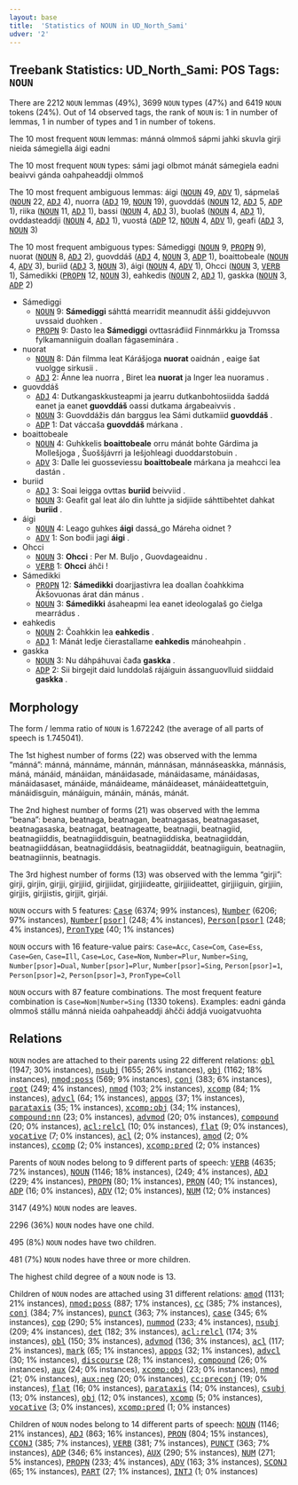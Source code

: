 ```yaml
---
layout: base
title:  'Statistics of NOUN in UD_North_Sami'
udver: '2'
---
```


## Treebank Statistics: UD_North_Sami: POS Tags: `NOUN`

There are 2212 `NOUN` lemmas (49%), 3699 `NOUN` types (47%) and 6419 `NOUN` tokens (24%).
Out of 14 observed tags, the rank of `NOUN` is: 1 in number of lemmas, 1 in number of types and 1 in number of tokens.

The 10 most frequent `NOUN` lemmas: mánná olmmoš sápmi jahki skuvla girji nieida sámegiella áigi eadni

The 10 most frequent `NOUN` types:  sámi jagi olbmot mánát sámegiela eadni beaivvi gánda oahpaheaddji olmmoš

The 10 most frequent ambiguous lemmas: áigi (<tt><a href="sme-pos-NOUN.html">NOUN</a></tt> 49, <tt><a href="sme-pos-ADV.html">ADV</a></tt> 1), sápmelaš (<tt><a href="sme-pos-NOUN.html">NOUN</a></tt> 22, <tt><a href="sme-pos-ADJ.html">ADJ</a></tt> 4), nuorra (<tt><a href="sme-pos-ADJ.html">ADJ</a></tt> 19, <tt><a href="sme-pos-NOUN.html">NOUN</a></tt> 19), guovddáš (<tt><a href="sme-pos-NOUN.html">NOUN</a></tt> 12, <tt><a href="sme-pos-ADJ.html">ADJ</a></tt> 5, <tt><a href="sme-pos-ADP.html">ADP</a></tt> 1), riika (<tt><a href="sme-pos-NOUN.html">NOUN</a></tt> 11, <tt><a href="sme-pos-ADJ.html">ADJ</a></tt> 1), bassi (<tt><a href="sme-pos-NOUN.html">NOUN</a></tt> 4, <tt><a href="sme-pos-ADJ.html">ADJ</a></tt> 3), buolaš (<tt><a href="sme-pos-NOUN.html">NOUN</a></tt> 4, <tt><a href="sme-pos-ADJ.html">ADJ</a></tt> 1), ovddasteaddji (<tt><a href="sme-pos-NOUN.html">NOUN</a></tt> 4, <tt><a href="sme-pos-ADJ.html">ADJ</a></tt> 1), vuostá (<tt><a href="sme-pos-ADP.html">ADP</a></tt> 12, <tt><a href="sme-pos-NOUN.html">NOUN</a></tt> 4, <tt><a href="sme-pos-ADV.html">ADV</a></tt> 1), geafi (<tt><a href="sme-pos-ADJ.html">ADJ</a></tt> 3, <tt><a href="sme-pos-NOUN.html">NOUN</a></tt> 3)

The 10 most frequent ambiguous types:  Sámediggi (<tt><a href="sme-pos-NOUN.html">NOUN</a></tt> 9, <tt><a href="sme-pos-PROPN.html">PROPN</a></tt> 9), nuorat (<tt><a href="sme-pos-NOUN.html">NOUN</a></tt> 8, <tt><a href="sme-pos-ADJ.html">ADJ</a></tt> 2), guovddáš (<tt><a href="sme-pos-ADJ.html">ADJ</a></tt> 4, <tt><a href="sme-pos-NOUN.html">NOUN</a></tt> 3, <tt><a href="sme-pos-ADP.html">ADP</a></tt> 1), boaittobeale (<tt><a href="sme-pos-NOUN.html">NOUN</a></tt> 4, <tt><a href="sme-pos-ADV.html">ADV</a></tt> 3), buriid (<tt><a href="sme-pos-ADJ.html">ADJ</a></tt> 3, <tt><a href="sme-pos-NOUN.html">NOUN</a></tt> 3), áigi (<tt><a href="sme-pos-NOUN.html">NOUN</a></tt> 4, <tt><a href="sme-pos-ADV.html">ADV</a></tt> 1), Ohcci (<tt><a href="sme-pos-NOUN.html">NOUN</a></tt> 3, <tt><a href="sme-pos-VERB.html">VERB</a></tt> 1), Sámedikki (<tt><a href="sme-pos-PROPN.html">PROPN</a></tt> 12, <tt><a href="sme-pos-NOUN.html">NOUN</a></tt> 3), eahkedis (<tt><a href="sme-pos-NOUN.html">NOUN</a></tt> 2, <tt><a href="sme-pos-ADJ.html">ADJ</a></tt> 1), gaskka (<tt><a href="sme-pos-NOUN.html">NOUN</a></tt> 3, <tt><a href="sme-pos-ADP.html">ADP</a></tt> 2)


* Sámediggi
  * <tt><a href="sme-pos-NOUN.html">NOUN</a></tt> 9: <b>Sámediggi</b> sáhttá mearridit meannudit ášši giddejuvvon uvssaid duohken .
  * <tt><a href="sme-pos-PROPN.html">PROPN</a></tt> 9: Dasto lea <b>Sámediggi</b> ovttasráđiid Finnmárkku ja Tromssa fylkamanniiguin doallan fágaseminára .
* nuorat
  * <tt><a href="sme-pos-NOUN.html">NOUN</a></tt> 8: Dán filmma leat Kárášjoga <b>nuorat</b> oaidnán , eaige šat vuolgge sirkusii .
  * <tt><a href="sme-pos-ADJ.html">ADJ</a></tt> 2: Ánne lea nuorra , Biret lea <b>nuorat</b> ja Inger lea nuoramus .
* guovddáš
  * <tt><a href="sme-pos-ADJ.html">ADJ</a></tt> 4: Dutkangaskkusteapmi ja jearru dutkanbohtosiidda šaddá eanet ja eanet <b>guovddáš</b> oassi dutkama árgabeaivvis .
  * <tt><a href="sme-pos-NOUN.html">NOUN</a></tt> 3: Guovddážis dán barggus lea Sámi dutkamiid <b>guovddáš</b> .
  * <tt><a href="sme-pos-ADP.html">ADP</a></tt> 1: Dat váccaša <b>guovddáš</b> márkana .
* boaittobeale
  * <tt><a href="sme-pos-NOUN.html">NOUN</a></tt> 4: Guhkkelis <b>boaittobeale</b> orru mánát bohte Gárdima ja Mollešjoga , Šuoššjávrri ja Iešjohleagi duoddarstobuin .
  * <tt><a href="sme-pos-ADV.html">ADV</a></tt> 3: Dalle lei guosseviessu <b>boaittobeale</b> márkana ja meahcci lea dastán .
* buriid
  * <tt><a href="sme-pos-ADJ.html">ADJ</a></tt> 3: Soai leigga ovttas <b>buriid</b> beivviid .
  * <tt><a href="sme-pos-NOUN.html">NOUN</a></tt> 3: Geafit gal leat álo din luhtte ja sidjiide sáhttibehtet dahkat <b>buriid</b> .
* áigi
  * <tt><a href="sme-pos-NOUN.html">NOUN</a></tt> 4: Leago guhkes <b>áigi</b> dassá_go Máreha oidnet ?
  * <tt><a href="sme-pos-ADV.html">ADV</a></tt> 1: Son bođii jagi <b>áigi</b> .
* Ohcci
  * <tt><a href="sme-pos-NOUN.html">NOUN</a></tt> 3: <b>Ohcci</b> : Per M. Buljo , Guovdageaidnu .
  * <tt><a href="sme-pos-VERB.html">VERB</a></tt> 1: <b>Ohcci</b> áhči !
* Sámedikki
  * <tt><a href="sme-pos-PROPN.html">PROPN</a></tt> 12: <b>Sámedikki</b> doarjjastivra lea doallan čoahkkima Ákšovuonas árat dán mánus .
  * <tt><a href="sme-pos-NOUN.html">NOUN</a></tt> 3: <b>Sámedikki</b> ásaheapmi lea eanet ideologalaš go čielga mearrádus .
* eahkedis
  * <tt><a href="sme-pos-NOUN.html">NOUN</a></tt> 2: Čoahkkin lea <b>eahkedis</b> .
  * <tt><a href="sme-pos-ADJ.html">ADJ</a></tt> 1: Mánát ledje čierastallame <b>eahkedis</b> mánoheahpin .
* gaskka
  * <tt><a href="sme-pos-NOUN.html">NOUN</a></tt> 3: Nu dáhpáhuvai čađa <b>gaskka</b> .
  * <tt><a href="sme-pos-ADP.html">ADP</a></tt> 2: Sii birgejit daid lunddolaš rájáiguin ássanguovlluid siiddaid <b>gaskka</b> .

## Morphology

The form / lemma ratio of `NOUN` is 1.672242 (the average of all parts of speech is 1.745041).

The 1st highest number of forms (22) was observed with the lemma “mánná”: mánná, mánnáme, mánnán, mánnásan, mánnáseaskka, mánnásis, máná, mánáid, mánáidan, mánáidasade, mánáidasame, mánáidasas, mánáidasaset, mánáide, mánáideame, mánáideaset, mánáideattetguin, mánáidisguin, mánáiguin, mánáin, mánás, mánát.

The 2nd highest number of forms (21) was observed with the lemma “beana”: beana, beatnaga, beatnagan, beatnagasas, beatnagasaset, beatnagasaska, beatnagat, beatnageatte, beatnagii, beatnagiid, beatnagiiddis, beatnagiiddisguin, beatnagiiddiska, beatnagiiddán, beatnagiiddásan, beatnagiiddásis, beatnagiiddát, beatnagiiguin, beatnagiin, beatnagiinnis, beatnagis.

The 3rd highest number of forms (13) was observed with the lemma “girji”: girji, girjin, girjji, girjjiid, girjjiidat, girjjiideatte, girjjiideattet, girjjiiguin, girjjiin, girjjis, girjjistis, girjjit, girjái.

`NOUN` occurs with 5 features: <tt><a href="sme-feat-Case.html">Case</a></tt> (6374; 99% instances), <tt><a href="sme-feat-Number.html">Number</a></tt> (6206; 97% instances), <tt><a href="sme-feat-Number-psor.html">Number[psor]</a></tt> (248; 4% instances), <tt><a href="sme-feat-Person-psor.html">Person[psor]</a></tt> (248; 4% instances), <tt><a href="sme-feat-PronType.html">PronType</a></tt> (40; 1% instances)

`NOUN` occurs with 16 feature-value pairs: `Case=Acc`, `Case=Com`, `Case=Ess`, `Case=Gen`, `Case=Ill`, `Case=Loc`, `Case=Nom`, `Number=Plur`, `Number=Sing`, `Number[psor]=Dual`, `Number[psor]=Plur`, `Number[psor]=Sing`, `Person[psor]=1`, `Person[psor]=2`, `Person[psor]=3`, `PronType=Coll`

`NOUN` occurs with 87 feature combinations.
The most frequent feature combination is `Case=Nom|Number=Sing` (1330 tokens).
Examples: eadni gánda olmmoš stállu mánná nieida oahpaheaddji áhčči áddjá vuoigatvuohta


## Relations

`NOUN` nodes are attached to their parents using 22 different relations: <tt><a href="sme-dep-obl.html">obl</a></tt> (1947; 30% instances), <tt><a href="sme-dep-nsubj.html">nsubj</a></tt> (1655; 26% instances), <tt><a href="sme-dep-obj.html">obj</a></tt> (1162; 18% instances), <tt><a href="sme-dep-nmod-poss.html">nmod:poss</a></tt> (569; 9% instances), <tt><a href="sme-dep-conj.html">conj</a></tt> (383; 6% instances), <tt><a href="sme-dep-root.html">root</a></tt> (249; 4% instances), <tt><a href="sme-dep-nmod.html">nmod</a></tt> (103; 2% instances), <tt><a href="sme-dep-xcomp.html">xcomp</a></tt> (84; 1% instances), <tt><a href="sme-dep-advcl.html">advcl</a></tt> (64; 1% instances), <tt><a href="sme-dep-appos.html">appos</a></tt> (37; 1% instances), <tt><a href="sme-dep-parataxis.html">parataxis</a></tt> (35; 1% instances), <tt><a href="sme-dep-xcomp-obj.html">xcomp:obj</a></tt> (34; 1% instances), <tt><a href="sme-dep-compound-nn.html">compound:nn</a></tt> (23; 0% instances), <tt><a href="sme-dep-advmod.html">advmod</a></tt> (20; 0% instances), <tt><a href="sme-dep-compound.html">compound</a></tt> (20; 0% instances), <tt><a href="sme-dep-acl-relcl.html">acl:relcl</a></tt> (10; 0% instances), <tt><a href="sme-dep-flat.html">flat</a></tt> (9; 0% instances), <tt><a href="sme-dep-vocative.html">vocative</a></tt> (7; 0% instances), <tt><a href="sme-dep-acl.html">acl</a></tt> (2; 0% instances), <tt><a href="sme-dep-amod.html">amod</a></tt> (2; 0% instances), <tt><a href="sme-dep-ccomp.html">ccomp</a></tt> (2; 0% instances), <tt><a href="sme-dep-xcomp-pred.html">xcomp:pred</a></tt> (2; 0% instances)

Parents of `NOUN` nodes belong to 9 different parts of speech: <tt><a href="sme-pos-VERB.html">VERB</a></tt> (4635; 72% instances), <tt><a href="sme-pos-NOUN.html">NOUN</a></tt> (1146; 18% instances),  (249; 4% instances), <tt><a href="sme-pos-ADJ.html">ADJ</a></tt> (229; 4% instances), <tt><a href="sme-pos-PROPN.html">PROPN</a></tt> (80; 1% instances), <tt><a href="sme-pos-PRON.html">PRON</a></tt> (40; 1% instances), <tt><a href="sme-pos-ADP.html">ADP</a></tt> (16; 0% instances), <tt><a href="sme-pos-ADV.html">ADV</a></tt> (12; 0% instances), <tt><a href="sme-pos-NUM.html">NUM</a></tt> (12; 0% instances)

3147 (49%) `NOUN` nodes are leaves.

2296 (36%) `NOUN` nodes have one child.

495 (8%) `NOUN` nodes have two children.

481 (7%) `NOUN` nodes have three or more children.

The highest child degree of a `NOUN` node is 13.

Children of `NOUN` nodes are attached using 31 different relations: <tt><a href="sme-dep-amod.html">amod</a></tt> (1131; 21% instances), <tt><a href="sme-dep-nmod-poss.html">nmod:poss</a></tt> (887; 17% instances), <tt><a href="sme-dep-cc.html">cc</a></tt> (385; 7% instances), <tt><a href="sme-dep-conj.html">conj</a></tt> (384; 7% instances), <tt><a href="sme-dep-punct.html">punct</a></tt> (363; 7% instances), <tt><a href="sme-dep-case.html">case</a></tt> (345; 6% instances), <tt><a href="sme-dep-cop.html">cop</a></tt> (290; 5% instances), <tt><a href="sme-dep-nummod.html">nummod</a></tt> (233; 4% instances), <tt><a href="sme-dep-nsubj.html">nsubj</a></tt> (209; 4% instances), <tt><a href="sme-dep-det.html">det</a></tt> (182; 3% instances), <tt><a href="sme-dep-acl-relcl.html">acl:relcl</a></tt> (174; 3% instances), <tt><a href="sme-dep-obl.html">obl</a></tt> (150; 3% instances), <tt><a href="sme-dep-advmod.html">advmod</a></tt> (136; 3% instances), <tt><a href="sme-dep-acl.html">acl</a></tt> (117; 2% instances), <tt><a href="sme-dep-mark.html">mark</a></tt> (65; 1% instances), <tt><a href="sme-dep-appos.html">appos</a></tt> (32; 1% instances), <tt><a href="sme-dep-advcl.html">advcl</a></tt> (30; 1% instances), <tt><a href="sme-dep-discourse.html">discourse</a></tt> (28; 1% instances), <tt><a href="sme-dep-compound.html">compound</a></tt> (26; 0% instances), <tt><a href="sme-dep-aux.html">aux</a></tt> (24; 0% instances), <tt><a href="sme-dep-xcomp-obj.html">xcomp:obj</a></tt> (23; 0% instances), <tt><a href="sme-dep-nmod.html">nmod</a></tt> (21; 0% instances), <tt><a href="sme-dep-aux-neg.html">aux:neg</a></tt> (20; 0% instances), <tt><a href="sme-dep-cc-preconj.html">cc:preconj</a></tt> (19; 0% instances), <tt><a href="sme-dep-flat.html">flat</a></tt> (16; 0% instances), <tt><a href="sme-dep-parataxis.html">parataxis</a></tt> (14; 0% instances), <tt><a href="sme-dep-csubj.html">csubj</a></tt> (13; 0% instances), <tt><a href="sme-dep-obj.html">obj</a></tt> (12; 0% instances), <tt><a href="sme-dep-xcomp.html">xcomp</a></tt> (5; 0% instances), <tt><a href="sme-dep-vocative.html">vocative</a></tt> (3; 0% instances), <tt><a href="sme-dep-xcomp-pred.html">xcomp:pred</a></tt> (1; 0% instances)

Children of `NOUN` nodes belong to 14 different parts of speech: <tt><a href="sme-pos-NOUN.html">NOUN</a></tt> (1146; 21% instances), <tt><a href="sme-pos-ADJ.html">ADJ</a></tt> (863; 16% instances), <tt><a href="sme-pos-PRON.html">PRON</a></tt> (804; 15% instances), <tt><a href="sme-pos-CCONJ.html">CCONJ</a></tt> (385; 7% instances), <tt><a href="sme-pos-VERB.html">VERB</a></tt> (381; 7% instances), <tt><a href="sme-pos-PUNCT.html">PUNCT</a></tt> (363; 7% instances), <tt><a href="sme-pos-ADP.html">ADP</a></tt> (346; 6% instances), <tt><a href="sme-pos-AUX.html">AUX</a></tt> (290; 5% instances), <tt><a href="sme-pos-NUM.html">NUM</a></tt> (271; 5% instances), <tt><a href="sme-pos-PROPN.html">PROPN</a></tt> (233; 4% instances), <tt><a href="sme-pos-ADV.html">ADV</a></tt> (163; 3% instances), <tt><a href="sme-pos-SCONJ.html">SCONJ</a></tt> (65; 1% instances), <tt><a href="sme-pos-PART.html">PART</a></tt> (27; 1% instances), <tt><a href="sme-pos-INTJ.html">INTJ</a></tt> (1; 0% instances)

